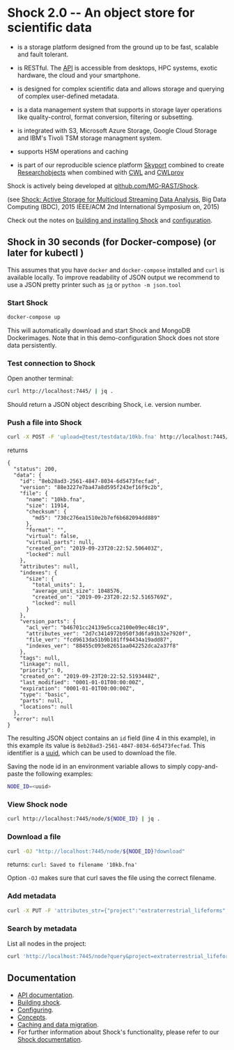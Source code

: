 
# Shock 2.0 -- An object store for scientific data

-  is a storage platform designed from the ground up to be fast, scalable and fault tolerant.

- is RESTful. The [API](./API/README.md) is accessible from desktops, HPC systems, exotic hardware, the cloud and your smartphone.

- is designed for complex scientific data and allows storage and querying of complex user-defined metadata.   

- is a data management system that supports in storage layer operations like quality-control, format conversion, filtering or subsetting.

- is integrated with S3, Microsoft Azure Storage, Google Cloud Storage and IBM's Tivoli TSM storage managment system.

- supports HSM operations and caching

- is part of our reproducible science platform [Skyport]([https://github.com/MG-RAST/Skyport2) combined to create [Researchobjects](http://www.researchobject.org/) when combined with [CWL](http://www.commonwl.org) and 
[CWLprov](https://github.com/common-workflow-language/cwlprov)

Shock is actively being developed at [github.com/MG-RAST/Shock](https://github.com/MG-RAST/Shock).

(see [Shock: Active Storage for Multicloud Streaming Data Analysis](http://ieeexplore.ieee.org/abstract/document/7406331/), Big Data Computing (BDC), 2015 IEEE/ACM 2nd International Symposium on, 2015)

Check out the notes on [building and installing Shock](./building.md) and [configuration](./configuration.md).


## Shock in 30 seconds (for Docker-compose) (or later for kubectl )
This assumes that you have `docker` and `docker-compose` installed and `curl` is available locally. To improve readability of JSON output we recommend to use a JSON pretty printer such as [`jq`](https://stedolan.github.io/jq/download/) or `python -m json.tool` 

### Start Shock
```bash
docker-compose up
```
This will automatically download and start Shock and MongoDB Dockerimages. Note that in this demo-configuration Shock does not store data persistently.

### Test connection to Shock

Open another terminal: 

```bash
curl http://localhost:7445/ | jq .
```
Should return a JSON object describing Shock, i.e. version number.

### Push a file into Shock

```bash
curl -X POST -F 'upload=@test/testdata/10kb.fna' http://localhost:7445/node | jq .
```

returns

```text
{
  "status": 200,
  "data": {
    "id": "8eb28ad3-2561-4847-8034-6d5473fecfad",
    "version": "88e3227e7ba47a8d595f243ef16f9c2b",
    "file": {
      "name": "10kb.fna",
      "size": 11914,
      "checksum": {
        "md5": "730c276ea1510e2b7ef6b682094dd889"
      },
      "format": "",
      "virtual": false,
      "virtual_parts": null,
      "created_on": "2019-09-23T20:22:52.506403Z",
      "locked": null
    },
    "attributes": null,
    "indexes": {
      "size": {
        "total_units": 1,
        "average_unit_size": 1048576,
        "created_on": "2019-09-23T20:22:52.5165769Z",
        "locked": null
      }
    },
    "version_parts": {
      "acl_ver": "b46701cc24139e5cca2100e09ec48c19",
      "attributes_ver": "2d7c3414972b950f3d6fa91b32e7920f",
      "file_ver": "fcd9613da51b9b181ff94434a19add87",
      "indexes_ver": "88455c093e82651aa042252dca2a37f8"
    },
    "tags": null,
    "linkage": null,
    "priority": 0,
    "created_on": "2019-09-23T20:22:52.5193448Z",
    "last_modified": "0001-01-01T00:00:00Z",
    "expiration": "0001-01-01T00:00:00Z",
    "type": "basic",
    "parts": null,
    "locations": null
  },
  "error": null
}
```

The resulting JSON object contains an `id` field (line 4 in this example), in this example its value is `8eb28ad3-2561-4847-8034-6d5473fecfad`. This identifier is a [uuid](https://en.wikipedia.org/wiki/Universally_unique_identifier), which can be used to download the file. 

Saving the node id in an environment variable allows to simply copy-and-paste the following examples:

```bash
NODE_ID=<uuid>
```


### View Shock node


```bash
curl http://localhost:7445/node/${NODE_ID} | jq .
```

### Download a file


```bash
curl -OJ "http://localhost:7445/node/${NODE_ID}?download"
```

returns: `curl: Saved to filename '10kb.fna'`

Option `-OJ` makes sure that curl saves the file using the correct filename.


### Add metadata

```bash
curl -X PUT -F 'attributes_str={"project":"extraterrestrial_lifeforms", "sample-nr": 1}' http://localhost:7445/node/${NODE_ID} | jq .
```

### Search by metadata

List all nodes in the project:

```bash
curl 'http://localhost:7445/node?query&project=extraterrestrial_lifeforms' | jq .
```


## Documentation
- [API documentation](./API/README.md).
- [Building shock](./building.md).
- [Configuring](./configuration.md).
- [Concepts](./concepts.md).
- [Caching and data migration](./caching_and_data_migration.md).
- For further information about Shock's functionality, please refer to our [Shock documentation](https://github.com/MG-RAST/Shock/docs/).

